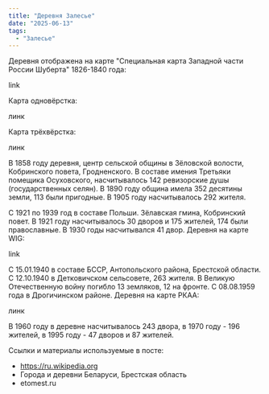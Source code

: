 ```yaml
---
title: "Деревня Залесье"
date: "2025-06-13"
tags: 
  - "Залесье"
---
```


Деревня отображена на карте "Специальная карта Западной части России Шуберта" 1826-1840 года:

link

Карта одновёрстка:

линк

Карта трёхвёрстка:

линк

В 1858 году деревня, центр сельской общины в Зёловской волости, Кобринского повета, Гродненского. В составе имения Третьяки помещика Осуховского, насчитывалось 142 ревизорские душы (государственных селян). В 1890 году община имела 352 десятины земли, 113 были пригодные. В 1905 году насчитывалось 292 жителя.

С 1921 по 1939 год в составе Польши. Зёлавская гмина, Кобринский повет. В 1921 году насчитывалось 30 дворов и 175 жителей, 174 были православные. В 1930 годы насчитывался 41 двор. Деревня на карте WIG:

link

С 15.01.1940 в составе БССР, Антопольского района, Брестской области. С 12.10.1940 в Детковичском сельсовете, 263 жителя. В Великую Отечественную войну погибло 13 земляков, 12 на фронте. С 08.08.1959 года в Дрогичинском районе. Деревня на карте РКАА:

линк

В 1960 году в деревне насчитывалось 243 двора, в 1970 году - 196 жителей, в 1995 году - 47 дворов и 87 жителей.

Ссылки и материалы используемые в посте:
- https://ru.wikipedia.org
- Города и деревни Беларуси, Брестская область
- etomest.ru

